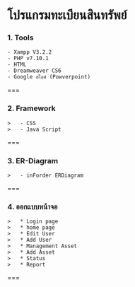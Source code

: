 # โปรแกรมทะเบียนสินทรัพย์
### 1. Tools

> 
```
- Xampp V3.2.2
- PHP v7.10.1
- HTML
- Dreamweaver CS6
- Google สไลค์ (Powverpoint)
```

===
### 2. Framework
```
>	- CSS
>	- Java Script
```
===
### 3. ER-Diagram
```
>	- inForder ERDiagram

```
===
### 4. ออกแบบหน้าจอ
```
>	* Login page
>	* home page
>	* Edit User
>	* Add User
>	* Management Asset
>	* Add Asset
>	* Status
>	* Report
```
===
